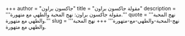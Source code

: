 +++
author = "جاكسون براون"
title = "مقولة جاكسون براون"
description = '''مقولة جاكسون براون: نهج المحبة والطهي مع متهورة.'''
quote = '''نهج المحبة والطهي مع متهورة.'''
slug = '''نهج-المحبة-والطهي-مع-متهورة'''
+++
نهج المحبة والطهي مع متهورة.
